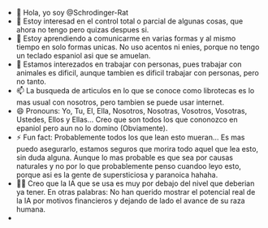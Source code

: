 - 👋 Hola, yo soy @Schrodinger-Rat
- 👀 Estoy interesad en el control total o parcial de algunas cosas, que ahora no tengo pero quizas despues si.
- 🌱 Estoy aprendiendo a comunicarme en varias formas y al mismo tiempo en solo formas unicas. No uso acentos ni enies, porque no tengo un teclado espaniol asi que se amuelan.
- 💞️ Estamos interezados en trabajar con personas, pues trabajar con animales es dificil, aunque tambien es dificil trabajar con personas, pero no tanto.
- 📫 La busqueda de articulos en lo que se conoce como librotecas es lo mas usual con nosotros, pero tambien se puede usar internet.
- 😄 Pronouns: Yo, Tu, El, Ella, Nosotros, Nosotras, Vosotros, Vosotras, Ustedes, Ellos y Ellas... Creo que son todos los que cononozco en epaniol pero aun no lo domino (Obviamente).
- ⚡ Fun fact: Probablemente todos los que lean esto mueran... Es mas puedo asegurarlo, estamos seguros que morira todo aquel que lea esto, sin duda alguna. Aunque lo mas probable es que sea por causas naturales y no por lo que probablemente penso cuandoo leyo esto, porque asi es la gente de supersticiosa y paranoica hahaha.
- 🐱‍👤 Creo que la IA que se usa es muy por debajo del nivel que deberian ya tener. En otras palabras: No han querido mostrar el potencial real de la IA por motivos financieros y dejando de lado el avance de su raza humana.
- 

<!---
Schrodinger-Rat/Schrodinger-Rat is a ✨ special ✨ repository because its `README.md` (this file) appears on your GitHub profile.
You can click the Preview link to take a look at your changes.  
--->
